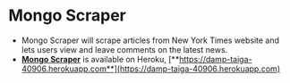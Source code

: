 # Mongo Scraper
- Mongo Scraper will scrape articles from New York Times website and lets users view and leave comments on the latest news.
- [**Mongo Scraper**](https://damp-taiga-40906.herokuapp.com) is available on Heroku, [**https://damp-taiga-40906.herokuapp.com**](https://damp-taiga-40906.herokuapp.com)
